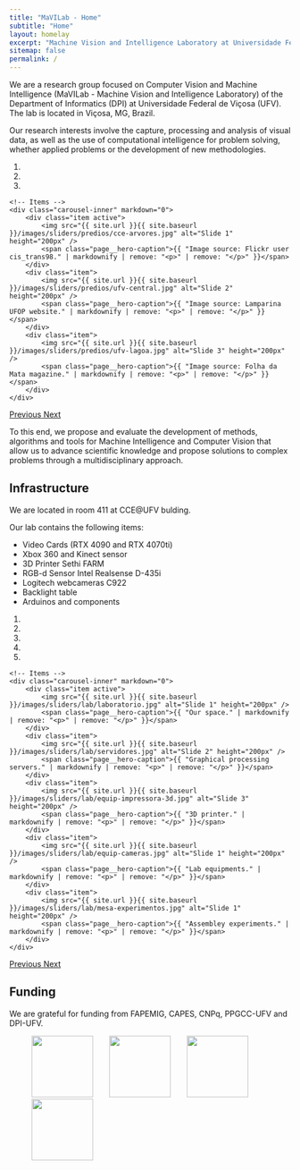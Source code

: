 ```yaml
---
title: "MaVILab - Home"
subtitle: "Home"
layout: homelay
excerpt: "Machine Vision and Intelligence Laboratory at Universidade Federal de Viçosa."
sitemap: false
permalink: /
---
```


We are a research group focused on Computer Vision and Machine Intelligence (MaVILab - Machine Vision and Intelligence Laboratory) of the Department of Informatics (DPI) at Universidade Federal de Viçosa (UFV). The lab is located in Viçosa, MG, Brazil.  

Our research interests involve the capture, processing and analysis of visual data, as well as the use of computational intelligence for problem solving, whether applied problems or the development of new methodologies.  

<div markdown="0" id="carousel" class="carousel slide" data-ride="carousel" data-interval="4000" data-pause="hover" >
    <!-- Menu -->
    <ol class="carousel-indicators">
        <li data-target="#carousel" data-slide-to="0" class="active"></li>
        <li data-target="#carousel" data-slide-to="1"></li>
        <li data-target="#carousel" data-slide-to="2"></li>
    </ol>

    <!-- Items -->
    <div class="carousel-inner" markdown="0">
        <div class="item active">
            <img src="{{ site.url }}{{ site.baseurl }}/images/sliders/predios/cce-arvores.jpg" alt="Slide 1" height="200px" />
            <span class="page__hero-caption">{{ "Image source: Flickr user cis_trans98." | markdownify | remove: "<p>" | remove: "</p>" }}</span>
        </div>
        <div class="item">
            <img src="{{ site.url }}{{ site.baseurl }}/images/sliders/predios/ufv-central.jpg" alt="Slide 2" height="200px" />
            <span class="page__hero-caption">{{ "Image source: Lamparina UFOP website." | markdownify | remove: "<p>" | remove: "</p>" }}</span>
        </div>
        <div class="item">
            <img src="{{ site.url }}{{ site.baseurl }}/images/sliders/predios/ufv-lagoa.jpg" alt="Slide 3" height="200px" />
            <span class="page__hero-caption">{{ "Image source: Folha da Mata magazine." | markdownify | remove: "<p>" | remove: "</p>" }}</span>
        </div>
    </div>
  <a class="left carousel-control" href="#carousel" role="button" data-slide="prev">
    <span class="glyphicon glyphicon-chevron-left" aria-hidden="true"></span>
    <span class="sr-only">Previous</span>
  </a>
  <a class="right carousel-control" href="#carousel" role="button" data-slide="next">
    <span class="glyphicon glyphicon-chevron-right" aria-hidden="true"></span>
    <span class="sr-only">Next</span>
  </a>
</div>

To this end, we propose and evaluate the development of methods, algorithms and tools for Machine Intelligence and Computer Vision that allow us to advance scientific knowledge and propose solutions to complex problems through a multidisciplinary approach.

## Infrastructure

We are located in room 411 at CCE@UFV bulding.  


Our lab contains the following items:  
- Video Cards (RTX 4090 and RTX 4070ti)  
- Xbox 360 and Kinect sensor  
- 3D Printer Sethi FARM  
- RGB-d Sensor Intel Realsense D-435i  
- Logitech webcameras C922  
- Backlight table  
- Arduinos and components

<div markdown="0" id="carousel1" class="carousel slide" data-ride="carousel1" data-interval="4000" data-pause="hover" >
    <!-- Menu -->
    <ol class="carousel-indicators">
        <li data-target="#carousel1" data-slide-to="0" class="active"></li>
        <li data-target="#carousel1" data-slide-to="1"></li>
        <li data-target="#carousel1" data-slide-to="2"></li>
        <li data-target="#carousel1" data-slide-to="3"></li>
        <li data-target="#carousel1" data-slide-to="4"></li>
    </ol>

    <!-- Items -->
    <div class="carousel-inner" markdown="0">
        <div class="item active">
            <img src="{{ site.url }}{{ site.baseurl }}/images/sliders/lab/laboratorio.jpg" alt="Slide 1" height="200px" />
            <span class="page__hero-caption">{{ "Our space." | markdownify | remove: "<p>" | remove: "</p>" }}</span>
        </div>
        <div class="item">
            <img src="{{ site.url }}{{ site.baseurl }}/images/sliders/lab/servidores.jpg" alt="Slide 2" height="200px" />
            <span class="page__hero-caption">{{ "Graphical processing servers." | markdownify | remove: "<p>" | remove: "</p>" }}</span>
        </div>
        <div class="item">
            <img src="{{ site.url }}{{ site.baseurl }}/images/sliders/lab/equip-impressora-3d.jpg" alt="Slide 3" height="200px" />
            <span class="page__hero-caption">{{ "3D printer." | markdownify | remove: "<p>" | remove: "</p>" }}</span>
        </div>
        <div class="item">
            <img src="{{ site.url }}{{ site.baseurl }}/images/sliders/lab/equip-cameras.jpg" alt="Slide 1" height="200px" />
            <span class="page__hero-caption">{{ "Lab equipments." | markdownify | remove: "<p>" | remove: "</p>" }}</span>
        </div>
        <div class="item">
            <img src="{{ site.url }}{{ site.baseurl }}/images/sliders/lab/mesa-experimentos.jpg" alt="Slide 1" height="200px" />
            <span class="page__hero-caption">{{ "Assembley experiments." | markdownify | remove: "<p>" | remove: "</p>" }}</span>
        </div>
    </div>
  <a class="left carousel-control" href="#carousel1" role="button" data-slide="prev">
    <span class="glyphicon glyphicon-chevron-left" aria-hidden="true"></span>
    <span class="sr-only">Previous</span>
  </a>
  <a class="right carousel-control" href="#carousel1" role="button" data-slide="next">
    <span class="glyphicon glyphicon-chevron-right" aria-hidden="true"></span>
    <span class="sr-only">Next</span>
  </a>
</div>

## Funding

We are grateful for funding from FAPEMIG, CAPES, CNPq, PPGCC-UFV and DPI-UFV.

<figure class="fourth">
  <img src="{{ site.url }}{{ site.baseurl }}/images/logopic/fapemig.jpg" style="width: 110px; margin-right:25px" /> 
  <img src="{{ site.url }}{{ site.baseurl }}/images/logopic/capes.png" style="width: 110px; margin-right:25px" /> 
  <img src="{{ site.url }}{{ site.baseurl }}/images/logopic/cnpq.png" style="width: 110px; margin-right:25px" /> 
  <img src="{{ site.url }}{{ site.baseurl }}/images/logopic/dpi.jpg" style="width: 110px;" />
</figure>